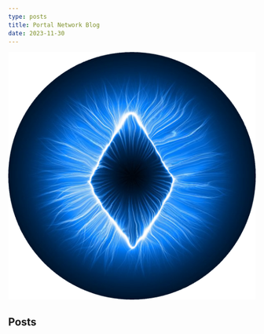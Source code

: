 ```yaml
---
type: posts
title: Portal Network Blog
date: 2023-11-30
---
```


![](../public/images/EthPortalNetworkLogo.png)

## Posts


